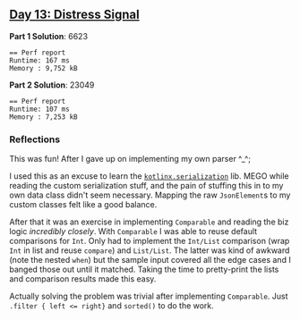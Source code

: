 ## [Day 13: Distress Signal](https://adventofcode.com/2022/day13)

**Part 1 Solution**: 6623
```text
== Perf report
Runtime: 167 ms
Memory : 9,752 kB
```

**Part 2 Solution**: 23049
```text
== Perf report
Runtime: 107 ms
Memory : 7,253 kB
```

### Reflections
This was fun! After I gave up on implementing my own parser ^_^;

I used this as an excuse to learn the [`kotlinx.serialization`][gh-kotlinx-ser] lib. MEGO while reading the custom serialization stuff, and the pain of stuffing this in to my own data class didn't seem necessary. Mapping the raw `JsonElement`s to my custom classes felt like a good balance.

After that it was an exercise in implementing `Comparable` and reading the biz logic _incredibly closely_. With `Comparable` I was able to reuse default comparisons for `Int`. Only had to implement the `Int/List` comparison (wrap `Int` in list and reuse `compare`) and `List/List`. The latter was kind of awkward (note the nested `when`) but the sample input covered all the edge cases and I banged those out until it matched. Taking the time to pretty-print the lists and comparison results made this easy.

Actually solving the problem was trivial after implementing `Comparable`. Just `.filter { left <= right}` and `sorted()` to do the work.

[gh-kotlinx-ser]: https://github.com/Kotlin/kotlinx.serialization/

